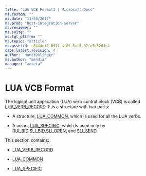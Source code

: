 ```yaml
---
title: "LUA VCB Format1 | Microsoft Docs"
ms.custom: ""
ms.date: "11/30/2017"
ms.prod: "host-integration-server"
ms.reviewer: ""
ms.suite: ""
ms.tgt_pltfrm: ""
ms.topic: "article"
ms.assetid: c844def2-0911-4f09-8ef5-67fe7e5281c4
caps.latest.revision: 4
author: "MandiOhlinger"
ms.author: "mandia"
manager: "anneta"
---
```

# LUA VCB Format
The logical unit application (LUA) verb control block (VCB) is called [LUA_VERB_RECORD](../core/lua-verb-record2.md). It is a structure with two parts:  
  
-   A structure, [LUA_COMMON](../core/lua-common1.md), which is used for all the LUA verbs.  
  
-   A union, [LUA_SPECIFIC](../core/lua-specific1.md), which is used only by [RUI_BID](../core/rui-bid2.md),[SLI_BID](../core/sli-bid1.md),[SLI_OPEN](../core/sli-open2.md), and [SLI_SEND](../core/sli-send1.md).  
  
 This section contains:  
  
-   [LUA_VERB_RECORD](../core/lua-verb-record2.md)  
  
-   [LUA_COMMON](../core/lua-common1.md)  
  
-   [LUA_SPECIFIC](../core/lua-specific1.md)